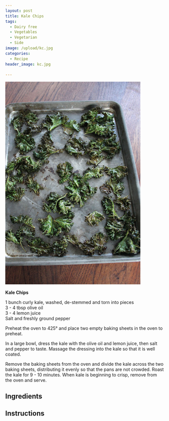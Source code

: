 ```yaml
---
layout: post
title: Kale Chips
tags:
  - Dairy free
  - Vegetables
  - Vegetarian
  - Side
image: /upload/kc.jpg
categories:
  - Recipe
header_image: kc.jpg

---
```


![Image of Kale Chips.](/upload/kc.jpg)

**Kale Chips**  
  
1 bunch curly kale, washed, de-stemmed and torn into pieces  
3 - 4 tbsp olive oil  
3 - 4 lemon juice  
Salt and freshly ground pepper  
  
Preheat the oven to 425° and place two empty baking sheets in the oven to preheat.  
  
In a large bowl, dress the kale with the olive oil and lemon juice, then salt and pepper to taste. Massage the dressing into the kale so that it is well coated.  
  
Remove the baking sheets from the oven and divide the kale across the two baking sheets, distributing it evenly so that the pans are not crowded. Roast the kale for 9 - 10 minutes. When kale is beginning to crisp, remove from the oven and serve.

## Ingredients



## Instructions







